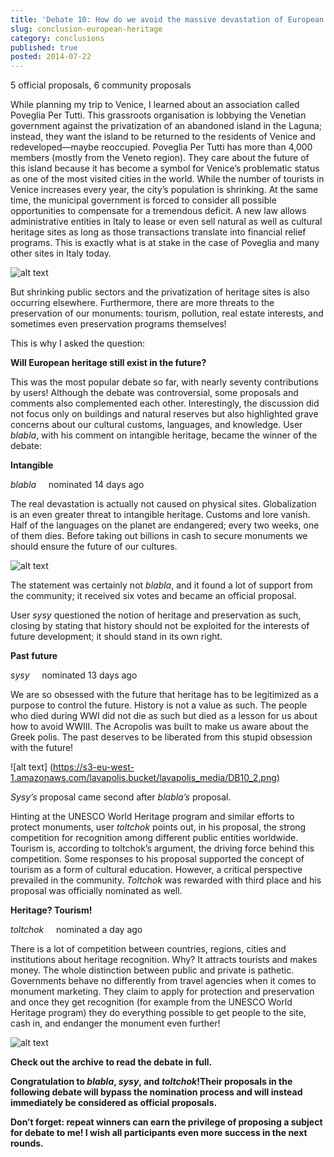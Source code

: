 ```yaml
---
title: 'Debate 10: How do we avoid the massive devastation of European heritage?'
slug: conclusion-european-heritage
category: conclusions
published: true
posted: 2014-07-22
---
```


5 official proposals, 6 community proposals

While planning my trip to Venice, I learned about an association called Poveglia Per Tutti. This grassroots organisation is lobbying the Venetian government against the privatization of an abandoned island in the Laguna; instead, they want the island to be returned to the residents of Venice and redeveloped—maybe reoccupied. Poveglia Per Tutti has more than 4,000 members (mostly from the Veneto region). They care about the future of this island because it has become a symbol for Venice’s problematic status as one of the most visited cities in the world. While the number of tourists in Venice increases every year, the city’s population is shrinking. At the same time, the municipal government is forced to consider all possible opportunities to compensate for a tremendous deficit. A new law allows administrative entities in Italy to lease or even sell natural as well as cultural heritage sites as long as those transactions translate into financial relief programs. This is exactly what is at stake in the case of Poveglia and many other sites in Italy today. 

![alt text](https://s3-eu-west-1.amazonaws.com/lavapolis.bucket/lavapolis_media/Friday_DB10.png)

But shrinking public sectors and the privatization of heritage sites is also occurring elsewhere. Furthermore, there are more threats to the preservation of our monuments: tourism, pollution, real estate interests, and sometimes even preservation programs themselves!

This is why I asked the question:

**Will European heritage still exist in the future?**

This was the most popular debate so far, with nearly seventy contributions by users! Although the debate was controversial, some proposals and comments also complemented each other.
Interestingly, the discussion did not focus only on buildings and natural reserves but also highlighted grave concerns about our cultural customs, languages, and knowledge. User _blabla_, with his comment on intangible heritage, became the winner of the debate:

**Intangible**

_blabla_     nominated 14 days ago

The real devastation is actually not caused on physical sites. Globalization is an even greater threat to intangible heritage. Customs and lore vanish. Half of the languages on the planet are endangered; every two weeks, one of them dies. Before taking out billions in cash to secure monuments we should ensure the future of our cultures.

![alt text](https://s3-eu-west-1.amazonaws.com/lavapolis.bucket/lavapolis_media/DB_10_1.png)

The statement was certainly not _blabla_, and it found a lot of support from the community; it received six votes and became an official proposal.

User _sysy_ questioned the notion of heritage and preservation as such, closing by stating that history should not be exploited for the interests of future development; it should stand in its own right. 

**Past future**

_sysy_     nominated 13 days ago

We are so obsessed with the future that heritage has to be legitimized as a purpose to control the future. History is not a value as such. The people who died during WWI did not die as such but died as a lesson for us about how to avoid WWIII. The Acropolis was built to make us aware about the Greek polis. The past deserves to be liberated from this stupid obsession with the future!

![alt text]	(https://s3-eu-west-1.amazonaws.com/lavapolis.bucket/lavapolis_media/DB10_2.png)

_Sysy’s_ proposal came second after _blabla’s_ proposal.

Hinting at the UNESCO World Heritage program and similar efforts to protect monuments, user _toltchok_ points out, in his proposal, the strong competition for recognition among different public entities worldwide. Tourism is, according to toltchok’s argument, the driving force behind this competition. Some responses to his proposal supported the concept of tourism as a form of cultural education. However, a critical perspective prevailed in the community. _Toltchok_ was rewarded with third place and his proposal was officially nominated as well.

**Heritage? Tourism!**

_toltchok_     nominated a day ago

There is a lot of competition between countries, regions, cities and institutions about heritage recognition. Why? It attracts tourists and makes money. The whole distinction between public and private is pathetic. Governments behave no differently from travel agencies when it comes to monument marketing. They claim to apply for protection and preservation and once they get recognition (for example from the UNESCO World Heritage program) they do everything possible to get people to the site, cash in, and endanger the monument even further!

![alt text](https://s3-eu-west-1.amazonaws.com/lavapolis.bucket/lavapolis_media/DB10_3.png)


**Check out the archive to read the debate in full.**

**Congratulation to _blabla_, _sysy_, and _toltchok_!Their proposals in the following debate will bypass the nomination process and will instead immediately be considered as official proposals.**

**Don’t forget: repeat winners can earn the privilege of proposing a subject for debate to me!
I wish all participants even more success in the next rounds.**




